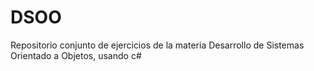 # DSOO
Repositorio conjunto de ejercicios de la materia Desarrollo de Sistemas Orientado a Objetos, usando c#
